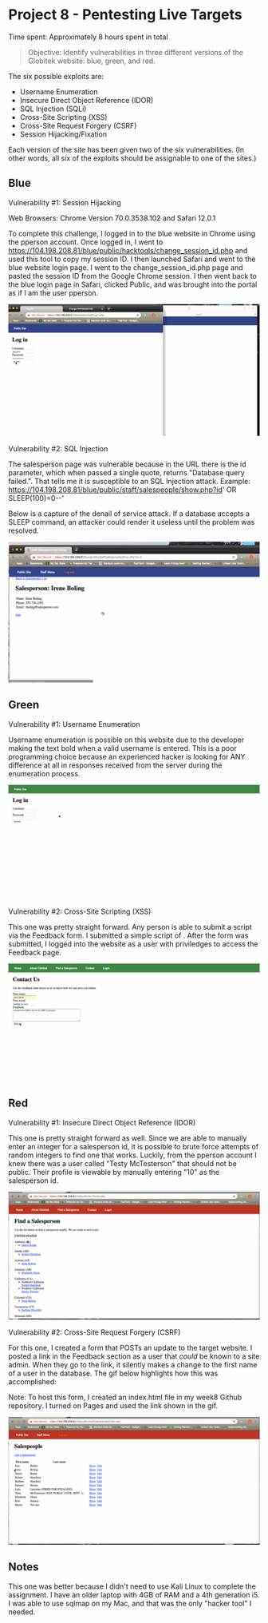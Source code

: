 # Project 8 - Pentesting Live Targets

Time spent: Approximately 8 hours spent in total

> Objective: Identify vulnerabilities in three different versions of the Globitek website: blue, green, and red.

The six possible exploits are:
* Username Enumeration
* Insecure Direct Object Reference (IDOR)
* SQL Injection (SQLi)
* Cross-Site Scripting (XSS)
* Cross-Site Request Forgery (CSRF)
* Session Hijacking/Fixation

Each version of the site has been given two of the six vulnerabilities. (In other words, all six of the exploits should be assignable to one of the sites.)

## Blue

Vulnerability #1: Session Hijacking

Web Browsers: Chrome Version 70.0.3538.102 and Safari 12.0.1

To complete this challenge, I logged in to the blue website in Chrome using the pperson account. Once logged in, I went to https://104.198.208.81/blue/public/hacktools/change_session_id.php and used this tool to copy my session ID. I then launched Safari and went to the blue website login page. I went to the change_session_id.php page and pasted the session ID from the Google Chrome session. I then went back to the blue login page in Safari, clicked Public, and was brought into the portal as if I am the user pperson.

![](./screenshots/sesshijack.gif)

Vulnerability #2: SQL Injection

The salesperson page was vulnerable because in the URL there is the id parameter, which when passed a single quote, returns "Database query failed.". That tells me it is susceptible to an SQL Injection attack.  Example: https://104.198.208.81/blue/public/staff/salespeople/show.php?id' OR SLEEP(100)=0--'

Below is a capture of the denail of service attack. If a database accepts a SLEEP command, an attacker could render it useless until the problem was resolved. 

![](./screenshots/sqli.gif)

## Green

Vulnerability #1: Username Enumeration

Username enumeration is possible on this website due to the developer making the text bold when a valid username is entered. This is a poor programming choice because an experienced hacker is looking for ANY difference at all in responses received from the server during the enumeration process.  

![](./screenshots/userenum.gif)

Vulnerability #2: Cross-Site Scripting (XSS)

This one was pretty straight forward. Any person is able to submit a script via the Feedback form. I submitted a simple script of <script>alert('j5inc found the XSS!');</script>. After the form was submitted, I logged into the website as a user with priviledges to access the Feedback page.

![](./screenshots/storedXSS.gif)


## Red

Vulnerability #1: Insecure Direct Object Reference (IDOR)

This one is pretty straight forward as well. Since we are able to manually enter an integer for a salesperson id, it is possible to brute force attempts of random integers to find one that works. Luckily, from the pperson account I knew there was a user called "Testy McTesterson" that should not be public. Their profile is viewable by manually entering "10" as the salesperson id.

![](./screenshots/IDOR.gif)

Vulnerability #2: Cross-Site Request Forgery (CSRF)

For this one, I created a form that POSTs an update to the target website. I posted a link in the Feedback section as a user that *could* be known to a site admin. When they go to the link, it silently makes a change to the first name of a user in the database. The gif below highlights how this was accomplished:

Note: To host this form, I created an index.html file in my week8 Github repository. I turned on Pages and used the link shown in the gif.

![](./screenshots/csrf.gif)

## Notes

This one was better because I didn't need to use Kali Linux to complete the assignment. I have an older laptop with 4GB of RAM and a 4th generation i5. I was able to use sqlmap on my Mac, and that was the only "hacker tool" I needed.


